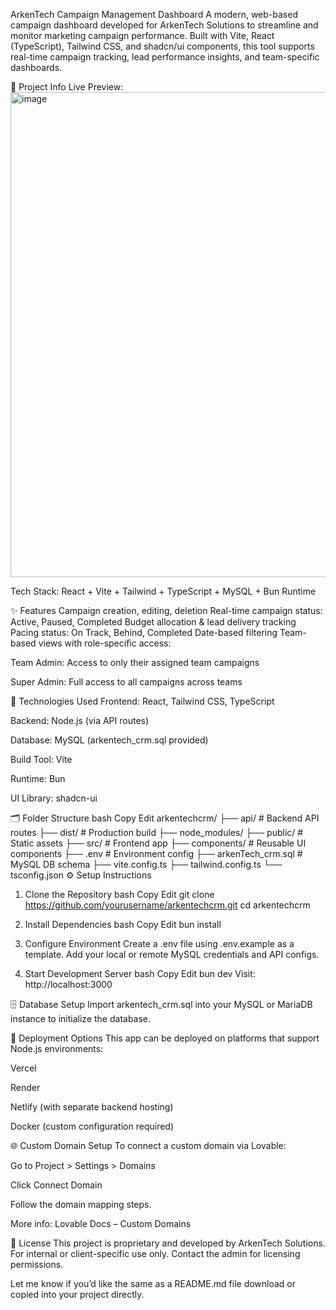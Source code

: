 ArkenTech Campaign Management Dashboard
A modern, web-based campaign dashboard developed for ArkenTech Solutions to streamline and monitor marketing campaign performance. Built with Vite, React (TypeScript), Tailwind CSS, and shadcn/ui components, this tool supports real-time campaign tracking, lead performance insights, and team-specific dashboards.

🔗 Project Info
Live Preview: <img width="1440" height="776" alt="image" src="https://github.com/user-attachments/assets/96d99c83-140d-4de6-a669-c0bd2aadd58c" />

Tech Stack: React + Vite + Tailwind + TypeScript + MySQL + Bun Runtime

✨ Features
Campaign creation, editing, deletion
Real-time campaign status: Active, Paused, Completed
Budget allocation & lead delivery tracking
Pacing status: On Track, Behind, Completed
Date-based filtering
Team-based views with role-specific access:

Team Admin: Access to only their assigned team campaigns

Super Admin: Full access to all campaigns across teams

🧱 Technologies Used
Frontend: React, Tailwind CSS, TypeScript

Backend: Node.js (via API routes)

Database: MySQL (arkentech_crm.sql provided)

Build Tool: Vite

Runtime: Bun

UI Library: shadcn-ui

🗂 Folder Structure
bash
Copy
Edit
arkentechcrm/
├── api/                   # Backend API routes
├── dist/                  # Production build
├── node_modules/
├── public/                # Static assets
├── src/                   # Frontend app
├── components/            # Reusable UI components
├── .env                   # Environment config
├── arkenTech_crm.sql      # MySQL DB schema
├── vite.config.ts
├── tailwind.config.ts
└── tsconfig.json
⚙️ Setup Instructions
1. Clone the Repository
bash
Copy
Edit
git clone https://github.com/yourusername/arkentechcrm.git
cd arkentechcrm
2. Install Dependencies
bash
Copy
Edit
bun install
3. Configure Environment
Create a .env file using .env.example as a template. Add your local or remote MySQL credentials and API configs.

4. Start Development Server
bash
Copy
Edit
bun dev
Visit: http://localhost:3000

🗄 Database Setup
Import arkentech_crm.sql into your MySQL or MariaDB instance to initialize the database.

🚀 Deployment Options
This app can be deployed on platforms that support Node.js environments:

Vercel

Render

Netlify (with separate backend hosting)

Docker (custom configuration required)

🌐 Custom Domain Setup
To connect a custom domain via Lovable:

Go to Project > Settings > Domains

Click Connect Domain

Follow the domain mapping steps.

More info: Lovable Docs – Custom Domains

📄 License
This project is proprietary and developed by ArkenTech Solutions. For internal or client-specific use only. Contact the admin for licensing permissions.

Let me know if you’d like the same as a README.md file download or copied into your project directly.
